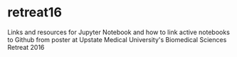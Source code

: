 # retreat16

Links and resources for Jupyter Notebook and how to link active notebooks to Github from poster at Upstate Medical University's Biomedical Sciences Retreat 2016
